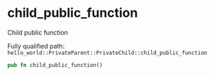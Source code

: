 # child_public_function

Child public function


Fully qualified path: `hello_world::PrivateParent::PrivateChild::child_public_function`

```rust
pub fn child_public_function()
```

